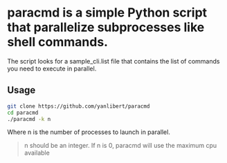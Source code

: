 # paracmd is a simple Python script that parallelize subprocesses like shell commands.

The script looks for a sample_cli.list file that contains the list of commands you need to execute in parallel.

## Usage

```sh
git clone https://github.com/yanlibert/paracmd
cd paracmd
./paracmd -k n
```

Where n is the number of processes to launch in parallel.

> n should be an integer. If n is 0, paracmd will use the
> maximum cpu available


